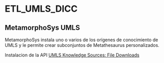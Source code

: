 # **ETL_UMLS_DICC**

## **MetamorphoSys UMLS**
MetamorphoSys instala uno o varios de los orígenes de conocimiento de UMLS y le permite crear subconjuntos de Metathesaurus personalizados.

Instalacion de la API  [UMLS Knowledge Sources: File Downloads](https://www.nlm.nih.gov/research/umls/licensedcontent/umlsknowledgesources.html)
